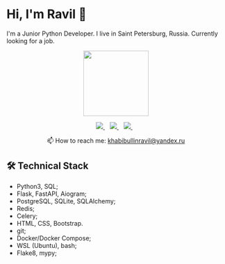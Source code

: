# Hi, I'm Ravil 👋

I'm a Junior Python Developer. I live in Saint Petersburg, Russia. Currently looking for a job. 
<p align = 'center'>
    <img height=150 src="https://github-readme-stats.vercel.app/api/top-langs/?username=RHabby&layout=compact" />
</p>

<p align='center'>
   <a href="https://t.me/ravil_habby" target="_blank">
    <img src="https://img.shields.io/badge/Telegram-2CA5E0?style=for-the-badge&logo=telegram&logoColor=white" />        
  </a>&nbsp;&nbsp;
  <a href="https://vk.com/habby" target="_blank">
    <img src="https://img.shields.io/badge/вконтакте-%232E87FB.svg?&style=for-the-badge&logo=vk&logoColor=white" />
  </a>&nbsp;&nbsp;
  <a href="https://www.instagram.com/r.habby/" target="_blank">
    <img src="https://img.shields.io/badge/Instagram-E4405F?style=for-the-badge&logo=instagram&logoColor=white" />
  </a>&nbsp;&nbsp;

<p align='center'>
  📫  How to reach me: <a href='mailto:khabibullinravil@yandex.ru'>khabibullinravil@yandex.ru</a>
</p>

## 🛠 Technical Stack
- Python3, SQL;
- Flask, FastAPI, Aiogram;
- PostgreSQL, SQLite, SQLAlchemy;
- Redis;
- Celery;
- HTML, CSS, Bootstrap.
- git;
- Docker/Docker Compose;
- WSL (Ubuntu), bash;
- Flake8, mypy;
